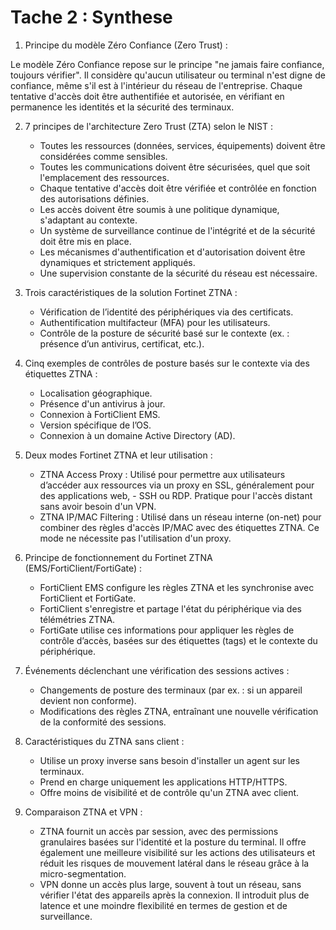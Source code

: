 # Tache 2 : Synthese

1. Principe du modèle Zéro Confiance (Zero Trust) :

Le modèle Zéro Confiance repose sur le principe "ne jamais faire confiance, toujours vérifier". Il considère qu'aucun utilisateur ou terminal n'est digne de confiance, même s'il est à l'intérieur du réseau de l'entreprise. Chaque tentative d'accès doit être authentifiée et autorisée, en vérifiant en permanence les identités et la sécurité des terminaux​.

2. 7 principes de l'architecture Zero Trust (ZTA) selon le NIST :

    - Toutes les ressources (données, services, équipements) doivent être considérées comme sensibles.
    - Toutes les communications doivent être sécurisées, quel que soit l'emplacement des ressources.
    - Chaque tentative d'accès doit être vérifiée et contrôlée en fonction des autorisations définies.
    - Les accès doivent être soumis à une politique dynamique, s'adaptant au contexte.
    - Un système de surveillance continue de l'intégrité et de la sécurité doit être mis en place.
    - Les mécanismes d'authentification et d'autorisation doivent être dynamiques et strictement appliqués.
    - Une supervision constante de la sécurité du réseau est nécessaire​.

3. Trois caractéristiques de la solution Fortinet ZTNA :

    - Vérification de l’identité des périphériques via des certificats.
    - Authentification multifacteur (MFA) pour les utilisateurs.
    - Contrôle de la posture de sécurité basé sur le contexte (ex. : présence d’un antivirus, certificat, etc.)​.

4. Cinq exemples de contrôles de posture basés sur le contexte via des étiquettes ZTNA :

    - Localisation géographique.
    - Présence d'un antivirus à jour.
    - Connexion à FortiClient EMS.
    - Version spécifique de l’OS.
    - Connexion à un domaine Active Directory (AD)​.

5. Deux modes Fortinet ZTNA et leur utilisation :

    - ZTNA Access Proxy : Utilisé pour permettre aux utilisateurs d’accéder aux ressources via un proxy en SSL, généralement pour des applications web, - SSH ou RDP. Pratique pour l'accès distant sans avoir besoin d'un VPN.
    - ZTNA IP/MAC Filtering : Utilisé dans un réseau interne (on-net) pour combiner des règles d'accès IP/MAC avec des étiquettes ZTNA. Ce mode ne nécessite pas l'utilisation d'un proxy​.

6. Principe de fonctionnement du Fortinet ZTNA (EMS/FortiClient/FortiGate) :

    - FortiClient EMS configure les règles ZTNA et les synchronise avec FortiClient et FortiGate.
    - FortiClient s'enregistre et partage l'état du périphérique via des télémétries ZTNA.
    - FortiGate utilise ces informations pour appliquer les règles de contrôle d’accès, basées sur des étiquettes (tags) et le contexte du périphérique​.

7. Événements déclenchant une vérification des sessions actives :

    - Changements de posture des terminaux (par ex. : si un appareil devient non conforme).
    - Modifications des règles ZTNA, entraînant une nouvelle vérification de la conformité des sessions​.

8. Caractéristiques du ZTNA sans client :

    - Utilise un proxy inverse sans besoin d'installer un agent sur les terminaux.
    - Prend en charge uniquement les applications HTTP/HTTPS.
    - Offre moins de visibilité et de contrôle qu'un ZTNA avec client​.

9. Comparaison ZTNA et VPN :

    - ZTNA fournit un accès par session, avec des permissions granulaires basées sur l'identité et la posture du terminal. Il offre également une meilleure visibilité sur les actions des utilisateurs et réduit les risques de mouvement latéral dans le réseau grâce à la micro-segmentation.
    - VPN donne un accès plus large, souvent à tout un réseau, sans vérifier l'état des appareils après la connexion. Il introduit plus de latence et une moindre flexibilité en termes de gestion et de surveillance​.
